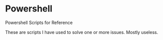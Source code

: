 # Powershell
Powershell Scripts for Reference

These are scripts I have used to solve one or more issues. Mostly useless.
